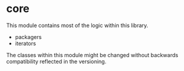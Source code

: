 # core
This module contains most of the logic within this library.

 * packagers
 * iterators

The classes within this module might be changed without backwards compatibility reflected in the versioning.